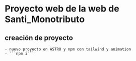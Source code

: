 # Proyecto web de la web de Santi_Monotributo

## creación de proyecto

    - nuevo proyecto en ASTRO y npm con tailwind y animation
    - ```npm i``` 


